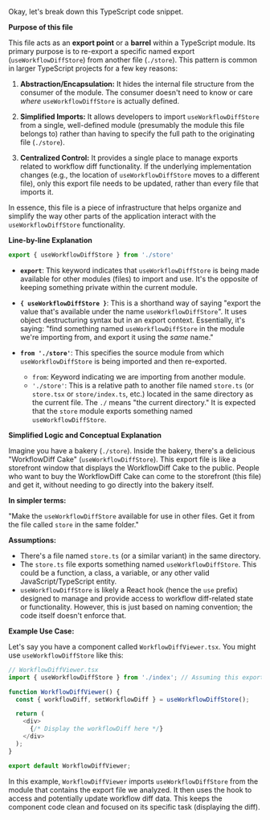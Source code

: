 Okay, let's break down this TypeScript code snippet.

**Purpose of this file**

This file acts as an **export point** or a **barrel** within a TypeScript module.  Its primary purpose is to re-export a specific named export (`useWorkflowDiffStore`) from another file (`./store`).  This pattern is common in larger TypeScript projects for a few key reasons:

1.  **Abstraction/Encapsulation:** It hides the internal file structure from the consumer of the module.  The consumer doesn't need to know or care *where* `useWorkflowDiffStore` is actually defined.

2.  **Simplified Imports:**  It allows developers to import `useWorkflowDiffStore` from a single, well-defined module (presumably the module this file belongs to) rather than having to specify the full path to the originating file (`./store`).

3.  **Centralized Control:**  It provides a single place to manage exports related to workflow diff functionality.  If the underlying implementation changes (e.g., the location of `useWorkflowDiffStore` moves to a different file), only this export file needs to be updated, rather than every file that imports it.

In essence, this file is a piece of infrastructure that helps organize and simplify the way other parts of the application interact with the `useWorkflowDiffStore` functionality.

**Line-by-line Explanation**

```typescript
export { useWorkflowDiffStore } from './store'
```

*   **`export`**:  This keyword indicates that `useWorkflowDiffStore` is being made available for other modules (files) to import and use. It's the opposite of keeping something private within the current module.

*   **`{ useWorkflowDiffStore }`**: This is a shorthand way of saying "export the value that's available under the name `useWorkflowDiffStore`".  It uses object destructuring syntax but in an export context.  Essentially, it's saying: "find something named `useWorkflowDiffStore` in the module we're importing from, and export it using the *same* name."

*   **`from './store'`**: This specifies the source module from which `useWorkflowDiffStore` is being imported and then re-exported.
    *   `from`: Keyword indicating we are importing from another module.
    *   `'./store'`:  This is a relative path to another file named `store.ts` (or `store.tsx` or `store/index.ts`, etc.) located in the same directory as the current file.  The `./` means "the current directory." It is expected that the `store` module exports something named `useWorkflowDiffStore`.

**Simplified Logic and Conceptual Explanation**

Imagine you have a bakery (`./store`).  Inside the bakery, there's a delicious "WorkflowDiff Cake" (`useWorkflowDiffStore`).  This export file is like a storefront window that displays the WorkflowDiff Cake to the public.  People who want to buy the WorkflowDiff Cake can come to the storefront (this file) and get it, without needing to go directly into the bakery itself.

**In simpler terms:**

"Make the `useWorkflowDiffStore` available for use in other files. Get it from the file called `store` in the same folder."

**Assumptions:**

*   There's a file named `store.ts` (or a similar variant) in the same directory.
*   The `store.ts` file exports something named `useWorkflowDiffStore`. This could be a function, a class, a variable, or any other valid JavaScript/TypeScript entity.
*   `useWorkflowDiffStore` is likely a React hook (hence the `use` prefix) designed to manage and provide access to workflow diff-related state or functionality. However, this is just based on naming convention; the code itself doesn't enforce that.

**Example Use Case:**

Let's say you have a component called `WorkflowDiffViewer.tsx`.  You might use `useWorkflowDiffStore` like this:

```typescript
// WorkflowDiffViewer.tsx
import { useWorkflowDiffStore } from './index'; // Assuming this export file is named index.ts

function WorkflowDiffViewer() {
  const { workflowDiff, setWorkflowDiff } = useWorkflowDiffStore();

  return (
    <div>
      {/* Display the workflowDiff here */}
    </div>
  );
}

export default WorkflowDiffViewer;
```

In this example, `WorkflowDiffViewer` imports `useWorkflowDiffStore` from the module that contains the export file we analyzed.  It then uses the hook to access and potentially update workflow diff data. This keeps the component code clean and focused on its specific task (displaying the diff).
